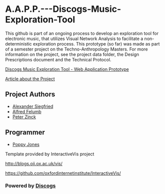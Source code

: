 # A.A.P.P.---Discogs-Music-Exploration-Tool

This github is part of an ongoing process to develop an exploration tool for electronic music, that utilizes Visual Network Analysis to facilitate a non-deterministic exploration process. This prototype (so far) was made as part of a semester project on the Techno-Anthropology Masters. For more information on the project, see the project data folder, the Design Prescriptions document and the Technical Protocol.

[Discogs Music Exploration Tool - Web Application Prototype](https://alfredfelumb.github.io/A.A.P.P.---Discogs-Music-Exploration-Tool/network/)

[Article about the Project](https://github.com/AlfredFelumb/A.A.P.P.---Discogs-Music-Exploration-Tool/blob/main/Exploring%20Electronic%20Music.pdf) 

## Project Authors

- [Alexander Siegfried](https://www.linkedin.com/in/alexander-siegfried-81b544b0/)
- [Alfred Felumb](https://www.linkedin.com/in/alfred-lund-felumb-535b76181/)
- [Peter Zinck](https://www.linkedin.com/in/peter-zinck-munksgaard-531a3aa1/)

## Programmer

- [Poppy Jones](https://www.linkedin.com/in/poppy-jones-926770194/)


Template provided by InteractiveVis project

http://blogs.oii.ox.ac.uk/vis/

https://github.com/oxfordinternetinstitute/InteractiveVis/


### Powered by [Discogs](https://www.discogs.com/)
